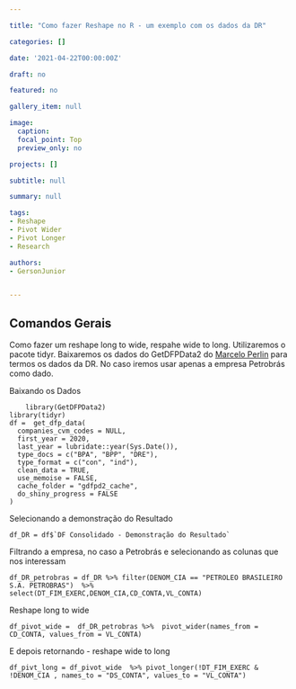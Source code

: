 ```yaml
---

title: "Como fazer Reshape no R - um exemplo com os dados da DR"

categories: []

date: '2021-04-22T00:00:00Z'

draft: no

featured: no

gallery_item: null

image:
  caption: 
  focal_point: Top
  preview_only: no

projects: []

subtitle: null

summary: null

tags:
- Reshape 
- Pivot Wider
- Pivot Longer
- Research

authors:
- GersonJunior


---
```


## Comandos Gerais

Como fazer um reshape long to wide, respahe wide to long. Utilizaremos o pacote tidyr. Baixaremos os dados do GetDFPData2 do [Marcelo Perlin](https://www.msperlin.com/blog/) para termos os dados da DR. No caso iremos usar apenas a empresa Petrobrás como dado. 

Baixando os Dados 

        library(GetDFPData2)
    library(tidyr)
    df =  get_dfp_data(
      companies_cvm_codes = NULL,
      first_year = 2020,
      last_year = lubridate::year(Sys.Date()),
      type_docs = c("BPA", "BPP", "DRE"),
      type_format = c("con", "ind"),
      clean_data = TRUE,
      use_memoise = FALSE,
      cache_folder = "gdfpd2_cache",
      do_shiny_progress = FALSE
    )

Selecionando a demonstração do Resultado

    df_DR = df$`DF Consolidado - Demonstração do Resultado`

Filtrando a empresa, no caso a Petrobrás e selecionando as colunas que nos interessam

    df_DR_petrobras = df_DR %>% filter(DENOM_CIA == "PETROLEO BRASILEIRO S.A. PETROBRAS")  %>%  select(DT_FIM_EXERC,DENOM_CIA,CD_CONTA,VL_CONTA)
    
    
Reshape long to wide

    df_pivot_wide =  df_DR_petrobras %>%  pivot_wider(names_from = CD_CONTA, values_from = VL_CONTA)
    
E depois retornando - reshape wide to long

    df_pivt_long = df_pivot_wide  %>% pivot_longer(!DT_FIM_EXERC & !DENOM_CIA , names_to = "DS_CONTA", values_to = "VL_CONTA")



